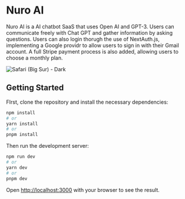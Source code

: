 # Nuro AI

Nuro AI is a AI chatbot SaaS that uses Open AI and GPT-3. Users can communicate freely with Chat GPT and gather information by asking questions. Users can also login thorugh the use of NextAuth.js, implementing a Google providr to allow users to sign in with their Gmail account. A full Stripe payment process is also added, allowing users to choose a monthly plan. 

![Safari (Big Sur) - Dark](https://github.com/TheHamzaDev/Nuro-AI/assets/143728239/06537cac-ebc6-438d-81e3-dee6b7f6d4ad)

## Getting Started

FIrst, clone the repository and install the necessary dependencies:

```bash
npm install
# or
yarn install
# or
pnpm install
```

Then run the development server:

```bash
npm run dev
# or
yarn dev
# or
pnpm dev
```

Open [http://localhost:3000](http://localhost:3000) with your browser to see the result.

